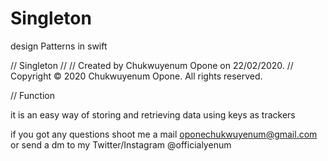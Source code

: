 # Singleton
design Patterns in swift

//  Singleton
//
//  Created by Chukwuyenum Opone on 22/02/2020.
//  Copyright © 2020 Chukwuyenum Opone. All rights reserved.


// Function

it is an easy way of storing and retrieving data using keys as trackers

if you got any questions shoot me a mail oponechukwuyenum@gmail.com or send a dm to my Twitter/Instagram @officialyenum

